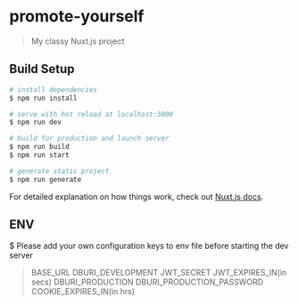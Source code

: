 # promote-yourself

> My classy Nuxt.js project

## Build Setup

``` bash
# install dependencies
$ npm run install

# serve with hot reload at localhost:3000
$ npm run dev

# build for production and launch server
$ npm run build
$ npm run start

# generate static project
$ npm run generate
```

For detailed explanation on how things work, check out [Nuxt.js docs](https://nuxtjs.org).

## ENV
$ Please add your own configuration keys to env file before starting the dev server
> BASE_URL
> DBURI_DEVELOPMENT
> JWT_SECRET
> JWT_EXPIRES_IN(in secs)
> DBURI_PRODUCTION
> DBURI_PRODUCTION_PASSWORD
> COOKIE_EXPIRES_IN(in hrs)
